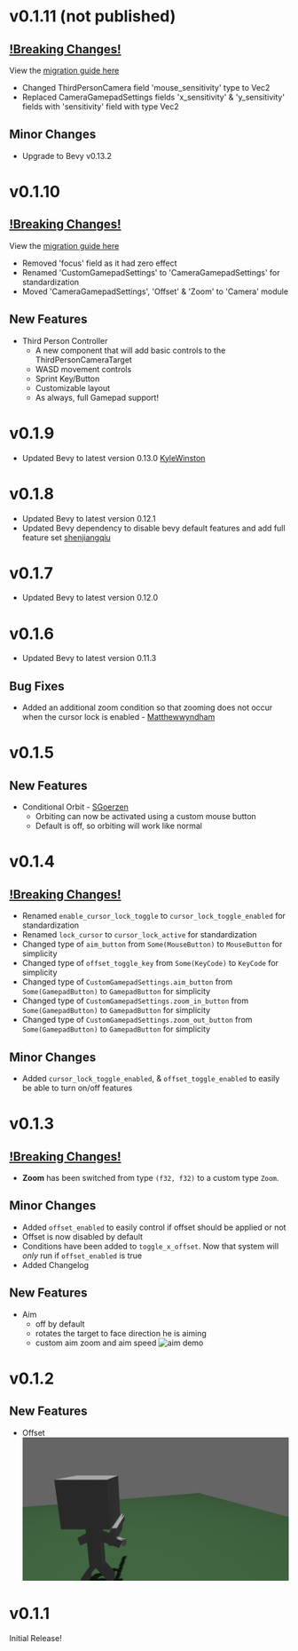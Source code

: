 # v0.1.11 (not published)

## <ins>!Breaking Changes!<ins>

View the [migration guide here](migrationGuides/v0.1.10-v0.1.11.md)

- Changed ThirdPersonCamera field 'mouse_sensitivity' type to Vec2
- Replaced CameraGamepadSettings fields 'x_sensitivity' & 'y_sensitivity' fields with 'sensitivity' field with type Vec2

## Minor Changes

- Upgrade to Bevy v0.13.2

# v0.1.10

## <ins>!Breaking Changes!</ins>

View the [migration guide here](migrationGuides/v0.1.9-v0.1.10.md)

- Removed 'focus' field as it had zero effect
- Renamed 'CustomGamepadSettings' to 'CameraGamepadSettings' for standardization
- Moved 'CameraGamepadSettings', 'Offset' & 'Zoom' to 'Camera' module

## New Features

- Third Person Controller
  - A new component that will add basic controls to the ThirdPersonCameraTarget
  - WASD movement controls 
  - Sprint Key/Button
  - Customizable layout
  - As always, full Gamepad support!

# v0.1.9

- Updated Bevy to latest version 0.13.0 [KyleWinston](https://github.com/KyleWinston)

# v0.1.8

- Updated Bevy to latest version 0.12.1
- Updated Bevy dependency to disable bevy default features and add full feature set [shenjiangqiu](https://github.com/shenjiangqiu)

# v0.1.7

- Updated Bevy to latest version 0.12.0

# v0.1.6

- Updated Bevy to latest version 0.11.3

## Bug Fixes

- Added an additional zoom condition so that zooming does not occur when the cursor lock is enabled - [Matthewwyndham](https://github.com/matthewwyndham)

# v0.1.5

## New Features

- Conditional Orbit - [SGoerzen](https://github.com/SGoerzen)
  - Orbiting can now be activated using a custom mouse button
  - Default is off, so orbiting will work like normal

# v0.1.4

## <ins>!Breaking Changes!</ins>

- Renamed `enable_cursor_lock_toggle` to `cursor_lock_toggle_enabled` for standardization
- Renamed `lock_cursor` to `cursor_lock_active` for standardization
- Changed type of `aim_button` from `Some(MouseButton)` to `MouseButton` for simplicity
- Changed type of `offset_toggle_key` from `Some(KeyCode)` to `KeyCode` for simplicity
- Changed type of `CustomGamepadSettings.aim_button` from `Some(GamepadButton)` to `GamepadButton` for simplicity
- Changed type of `CustomGamepadSettings.zoom_in_button` from `Some(GamepadButton)` to `GamepadButton` for simplicity
- Changed type of `CustomGamepadSettings.zoom_out_button` from `Some(GamepadButton)` to `GamepadButton` for simplicity

## Minor Changes

- Added `cursor_lock_toggle_enabled`, & `offset_toggle_enabled` to easily be able to turn on/off features

# v0.1.3

## <ins>!Breaking Changes!</ins>

- **Zoom** has been switched from type `(f32, f32)` to a custom type `Zoom`.

## Minor Changes

- Added `offset_enabled` to easily control if offset should be applied or not
- Offset is now disabled by default
- Conditions have been added to `toggle_x_offset`. Now that system will *only* run if `offset_enabled` is true
- Added Changelog
  
## New Features

- Aim
  - off by default
  - rotates the target to face direction he is aiming
  - custom aim zoom and aim speed
![aim demo](assets/aimDemo.gif)

# v0.1.2

## New Features

- Offset
![offset demo](assets/offsetDemo.gif)

# v0.1.1

Initial Release!